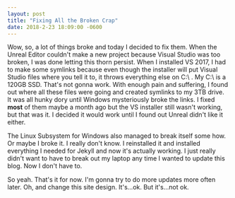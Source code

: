 ```yaml
---
layout: post
title: "Fixing All the Broken Crap"
date: 2018-2-23 18:09:00 -0600
---
```


Wow, so, a lot of things broke and today I decided to fix them. When the Unreal Editor couldn't make a new project because Visual Studio was too broken, I was done letting this thorn persist. When I installed VS 2017, I had to make some symlinks because even though the installer will put Visual Studio files where you tell it to, it throws everything else on C:\ . My C:\ is a 120GB SSD. That's not gonna work. With enough pain and suffering, I found out where all these files were going and created symlinks to my 3TB drive. It was all hunky dory until Windows mysteriously broke the links. I fixed __most__ of them maybe a month ago but the VS installer still wasn't working, but that was it. I decided it would work until I found out Unreal didn't like it either.

The Linux Subsystem for Windows also managed to break itself some how. Or maybe I broke it. I really don't know. I reinstalled it and installed everything I needed for Jekyll and now it's actually working. I just really didn't want to have to break out my laptop any time I wanted to update this blog. Now I don't have to.

So yeah. That's it for now. I'm gonna try to do more updates more often later. Oh, and change this site design. It's...ok. But it's...not ok.